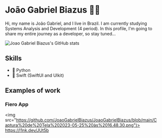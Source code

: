 # João Gabriel Biazus 🖖🏼
Hi, my name is João Gabriel, and I live in Brazil. I am currently studying Systems Analysis and Development (4 period). In this profile, I'm going to share my entire journey as a developer, so stay tuned...

![Joao Gabriel Biazus's GitHub stats](https://github-readme-stats.vercel.app/api?username=JoaoGabrielBiazus&show_icons=true&theme=deafult)

## Skills
* 🐍 Python
* 📱 Swift (SwiftUI and UIkit)


## Examples of work

### Fiero App
<img src="https://github.com/JoaoGabrielBiazus/JoaoGabrielBiazus/blob/main/Captura%20de%20Tela%202023-05-25%20às%2016.48.30.png")>
https://l1nk.dev/JUt5b
